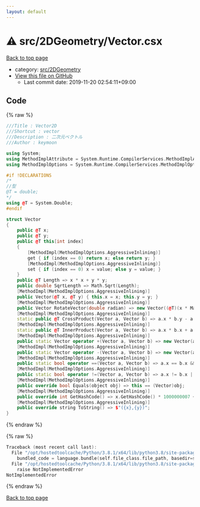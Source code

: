 ```yaml
---
layout: default
---
```


<!-- mathjax config similar to math.stackexchange -->
<script type="text/javascript" async
  src="https://cdnjs.cloudflare.com/ajax/libs/mathjax/2.7.5/MathJax.js?config=TeX-MML-AM_CHTML">
</script>
<script type="text/x-mathjax-config">
  MathJax.Hub.Config({
    TeX: { equationNumbers: { autoNumber: "AMS" }},
    tex2jax: {
      inlineMath: [ ['$','$'] ],
      processEscapes: true
    },
    "HTML-CSS": { matchFontHeight: false },
    displayAlign: "left",
    displayIndent: "2em"
  });
</script>

<script type="text/javascript" src="https://cdnjs.cloudflare.com/ajax/libs/jquery/3.4.1/jquery.min.js"></script>
<script src="https://cdn.jsdelivr.net/npm/jquery-balloon-js@1.1.2/jquery.balloon.min.js" integrity="sha256-ZEYs9VrgAeNuPvs15E39OsyOJaIkXEEt10fzxJ20+2I=" crossorigin="anonymous"></script>
<script type="text/javascript" src="../../../assets/js/copy-button.js"></script>
<link rel="stylesheet" href="../../../assets/css/copy-button.css" />


# :warning: src/2DGeometry/Vector.csx

<a href="../../../index.html">Back to top page</a>

* category: <a href="../../../index.html#e523881891a17947848207af929a3b93">src/2DGeometry</a>
* <a href="{{ site.github.repository_url }}/blob/master/src/2DGeometry/Vector.csx">View this file on GitHub</a>
    - Last commit date: 2019-11-20 02:54:11+09:00




## Code

<a id="unbundled"></a>
{% raw %}
```cpp
﻿///Title : Vector2D
///Shortcut : vector
///Description : 二次元ベクトル
///Author : keymoon

using System;
using MethodImplAttribute = System.Runtime.CompilerServices.MethodImplAttribute;
using MethodImplOptions = System.Runtime.CompilerServices.MethodImplOptions;

#if !DECLARATIONS
/*
//型
@T = double;
*/
using @T = System.Double;
#endif

struct Vector
{
    public @T x;
    public @T y;
    public @T this[int index]
    {
        [MethodImpl(MethodImplOptions.AggressiveInlining)]
        get { if (index == 0) return x; else return y; }
        [MethodImpl(MethodImplOptions.AggressiveInlining)]
        set { if (index == 0) x = value; else y = value; }
    }
    public @T Length => x * x + y * y;
    public double SqrtLength => Math.Sqrt(Length);
    [MethodImpl(MethodImplOptions.AggressiveInlining)]
    public Vector(@T x, @T y) { this.x = x; this.y = y; }
    [MethodImpl(MethodImplOptions.AggressiveInlining)]
    public Vector RotateVector(double radian) => new Vector((@T)(x * Math.Cos(radian) - y * Math.Sin(radian)), (@T)(x * Math.Sin(radian) + y * Math.Cos(radian)));
    [MethodImpl(MethodImplOptions.AggressiveInlining)]
    static public @T CrossProduct(Vector a, Vector b) => a.x * b.y - a.y * b.x;
    [MethodImpl(MethodImplOptions.AggressiveInlining)]
    static public @T InnerProduct(Vector a, Vector b) => a.x * b.x + a.y * b.y;
    [MethodImpl(MethodImplOptions.AggressiveInlining)]
    public static Vector operator +(Vector a, Vector b) => new Vector(a.x + b.x, a.y + b.y);
    [MethodImpl(MethodImplOptions.AggressiveInlining)]
    public static Vector operator -(Vector a, Vector b) => new Vector(a.x - b.x, a.y - b.y);
    [MethodImpl(MethodImplOptions.AggressiveInlining)]
    public static bool operator ==(Vector a, Vector b) => a.x == b.x && a.y == b.y;
    [MethodImpl(MethodImplOptions.AggressiveInlining)]
    public static bool operator !=(Vector a, Vector b) => a.x != b.x || a.y != b.y;
    [MethodImpl(MethodImplOptions.AggressiveInlining)]
    public override bool Equals(object obj) => this == (Vector)obj;
    [MethodImpl(MethodImplOptions.AggressiveInlining)]
    public override int GetHashCode() => x.GetHashCode() * 1000000007 + y.GetHashCode();
    [MethodImpl(MethodImplOptions.AggressiveInlining)]
    public override string ToString() => $"({x},{y})";
}
```
{% endraw %}

<a id="bundled"></a>
{% raw %}
```cpp
Traceback (most recent call last):
  File "/opt/hostedtoolcache/Python/3.8.1/x64/lib/python3.8/site-packages/onlinejudge_verify/docs.py", line 347, in write_contents
    bundled_code = language.bundle(self.file_class.file_path, basedir=self.cpp_source_path)
  File "/opt/hostedtoolcache/Python/3.8.1/x64/lib/python3.8/site-packages/onlinejudge_verify/languages/csharpscript.py", line 108, in bundle
    raise NotImplementedError
NotImplementedError

```
{% endraw %}

<a href="../../../index.html">Back to top page</a>

